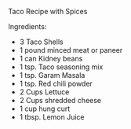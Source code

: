 Taco Recipe with Spices

Ingredients: 
* 3 Taco Shells 
* 1 pound minced meat or paneer 
* 1 can Kidney beans 
* 1 tsp. Taco seasoning mix
* 1 tsp. Garam Masala
* 1 tsp. Red chili powder
* 2 Cups Lettuce 
* 2 Cups shredded cheese 
* 1 cup hung curt 
* 1 tbsp. Lemon Juice 